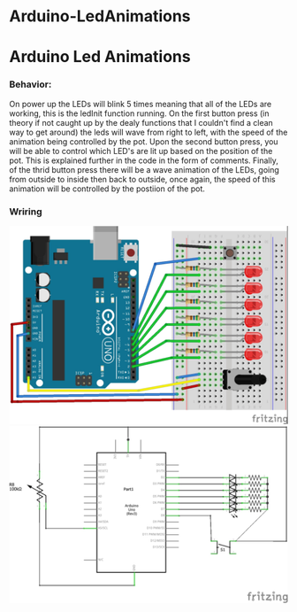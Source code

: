 # Arduino-LedAnimations
<h1>Arduino Led Animations</h1>
<h3>Behavior:</h3>
<p>
	On power up the LEDs will blink 5 times meaning that all of the LEDs are working, this is the ledInit function running.
 	On the first button press (in theory if not caught up by the dealy functions that I couldn't find a clean way to get around) the leds will wave from right to left, with the speed of the animation being controlled by the pot.
 	Upon the second button press, you will be able to control which LED's are lit up based on the position of the pot. This is explained further in the code in the form of comments.
 	Finally, of the thrid button press there will be a wave animation of the LEDs, going from outside to inside then back to outside, once again, the speed of this animation will be controlled by the postiion of the pot.
 </p>
<h3>Wriring</h3>
<img src="Fritzing_BreadboardLayout.jpg">
<img src="Fritzing_SchematicView.jpg">